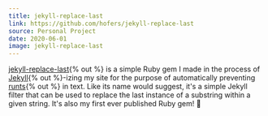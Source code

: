 ```yaml
---
title: jekyll-replace-last
link: https://github.com/hofers/jekyll-replace-last
source: Personal Project
date: 2020-06-01
image: jekyll-replace-last
---
```

[jekyll-replace-last](https://github.com/hofers/jekyll-replace-last){% out %} is a simple Ruby gem I made in the process of [Jekyll](https://jekyllrb.com){% out %}-izing my site for the purpose of automatically preventing [runts](https://forum.affinity.serif.com/index.php?/topic/75751-widows-orphans-runts-%C2%A0hyphenation-better-terminology){% out %} in text. Like its name would suggest, it's a simple Jekyll filter that can be used to replace the last instance of a substring within a given string. It's also my first ever published Ruby gem!&nbsp;:tada: